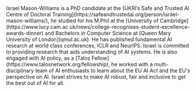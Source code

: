<br>
<br>
Israel Mason-Williams is a PhD candidate at the [UKRI’s Safe and Trusted AI Centre of Doctoral Training](https://safeandtrustedai.org/person/israel-mason-williams/), he studied for his M.Phil at the [University of Cambridge](https://www.lucy.cam.ac.uk/news/college-recognises-student-excellence-awards-dinner) and Bachelors in Computer Science at [Queen Mary University of London](qmul.ac.uk). He has published fundamental AI research at world class conferences, ICLR and NeurIPS. Israel is committed to providing research that aids understanding of AI systems. He is also engaged with AI policy, as a [Talos Fellow](https://www.talosnetwork.org/fellowship), he worked with a multi-disciplinary team of AI enthusiasts to learn about the EU AI Act and the EU's perspective on AI. Israel strives to make AI robust, fair and inclusive to get the best out of AI for all.
